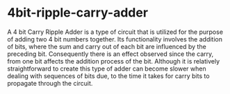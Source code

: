 # 4bit-ripple-carry-adder
A 4 bit Carry Ripple Adder is a type of circuit that is utilized for the purpose of adding two 4 bit numbers together. Its functionality involves the addition of bits, 
where the sum and carry out of each bit are influenced by the preceding bit. Consequently there is an effect observed since the carry, from one bit affects 
the addition process of the bit. Although it is relatively straightforward to create this type of adder can become slower when dealing with sequences of bits due, 
to the time it takes for carry bits to propagate through the circuit.
